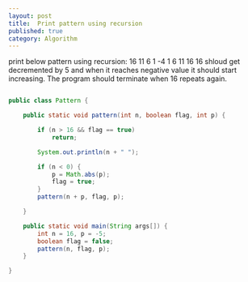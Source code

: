 ```yaml
---
layout: post
title:  Print pattern using recursion
published: true
category: Algorithm
---
```

print below pattern using recursion:
16 11 6 1 -4 1 6 11 16 
16 shloud get decremented by 5 and when it reaches negative value it should start increasing. The program should terminate when 16 repeats again.

``` java 

public class Pattern {

	public static void pattern(int n, boolean flag, int p) {

		if (n > 16 && flag == true)
			return;

		System.out.println(n + " ");

		if (n < 0) {
			p = Math.abs(p);
			flag = true;
		}
		pattern(n + p, flag, p);

	}

	public static void main(String args[]) {
		int n = 16, p = -5;
		boolean flag = false;
		pattern(n, flag, p);
	}

}



```
